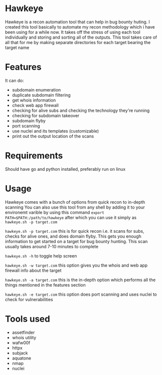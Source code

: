 # Hawkeye
Hawkeye is a recon automation tool that can help in bug bounty huting. I created this tool basically to automate my recon methodology which i have been using for a while now. It takes off the stress of using each tool individually and storing and sorting all of the outputs. This tool takes care of all that for me by making separate directories for each target bearing the target name 

# Features
It can do: 
 - subdomain enumeration 
 - duplicate subdomain filtering
 - get whois information
 - check web app firewall
 - checking for alive subs and checking the technology they're running 
 - checking for subdomain takeover
 - subdomain flyby
 - port scanning 
 - use nuclei and its templates (customizable)
 - print out the output location of the scans
 
 # Requirements 
 Should have go and python installed, preferably run on linux
 
 # Usage
 Hawkeye comes with a bunch of options from quick recon to in-depth scanning 
 You can also use this tool from any shell by adding it to your environemt varible by using this command ```export PATH=$PATH:/path/to/hawkeye``` after which you can use it simply as ```hawkeye.sh -p target.com```
 
 ```hawkeye.sh -p target.com``` this is for quick recon i.e. it scans for subs, checks for alive ones, and does domain flyby. This gets you enough information to get started on a target for bug bounty hunting. This scan usually takes around 7-10 minutes to complete
 
 ```hawkeye.sh -h``` to toggle help screen
 
 ```hawkeye.sh -w target.com``` this option gives you the whois and web app firewall info about the target
 
 ```hawkeye.sh -a target.com``` this is the in-depth option which performs all the things mentioned in the features section
 
 ```hawkeye.sh -e target.com``` this option does port scanning and uses nuclei to check for vulnerabilities
 
 # Tools used
 - assetfinder
 - whois utility 
 - wafw00f
 - httpx
 - subjack
 - aquatone
 - nmap
 - nuclei
